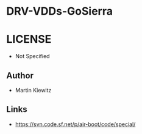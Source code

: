 # DRV-VDDs-GoSierra

LICENSE
===============
* Not Specified

## Author ##
* Martin Kiewitz

## Links
* https://svn.code.sf.net/p/air-boot/code/special/
